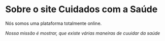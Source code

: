 <h1> Sobre o site Cuidados com a Saúde</h1>

<p>Nós somos uma plataforma totalmente online.<p>

<p><em>Nossa missão é mostrar, que existe várias maneiras de cuuidar da saúde<p><em>
